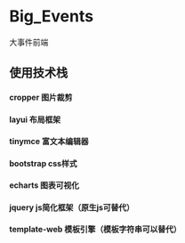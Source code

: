 # Big_Events
大事件前端

## 使用技术栈
#### cropper   图片裁剪
#### layui     布局框架
#### tinymce   富文本编辑器
#### bootstrap css样式
#### echarts   图表可视化
#### jquery    js简化框架（原生js可替代）
#### template-web  模板引擎（模板字符串可以替代）
